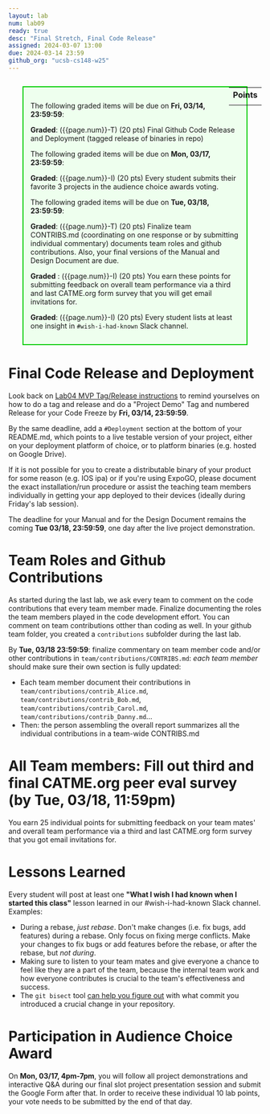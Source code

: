 ```yaml
---
layout: lab
num: lab09
ready: true
desc: "Final Stretch, Final Code Release"
assigned: 2024-03-07 13:00
due: 2024-03-14 23:59
github_org: "ucsb-cs148-w25"
---
```


<style>
div.grade { margin: 2em; padding: 1em; border: 2px solid #0c0; background-color: #efe; }   
</style>

<div style="float:right; width: auto;">

<table style="margin-top:1em;">
<tr>
   <th>Points</th>
</tr>
<tr>
   <td class="pointCount"></td>
</tr>
</table>

</div>

<div class="grade" markdown="1">

The following graded items will be due on **Fri, 03/14, 23:59:59**: 

**Graded**: ({{page.num}}-T) (20 pts) Final Github Code Release and Deployment (tagged release of binaries in repo) 

The following graded items will be due on **Mon, 03/17, 23:59:59**: 

**Graded**: ({{page.num}}-I) (20 pts) Every student submits their favorite 3 projects in the audience choice awards voting. 

The following graded items will be due on **Tue, 03/18, 23:59:59**: 

**Graded**: ({{page.num}}-T) (20 pts) Finalize team CONTRIBS.md (coordinating on one response or by submitting individual commentary) documents team roles and github contributions. Also, your final versions of the Manual and Design Document are due.

**Graded** : ({{page.num}}-I) (20 pts) You earn these points for submitting feedback on overall team performance via a third and last CATME.org form survey that you will get email invitations for.

**Graded**: ({{page.num}}-I) (20 pts) Every student lists at least one insight in `#wish-i-had-known` Slack channel.

</div>



# Final Code Release and Deployment

Look back on [Lab04 MVP Tag/Release instructions](https://ucsb-cs148.github.io/w25/lab/lab04/) to remind yourselves on how to do a tag and release and do a "Project Demo" Tag and numbered Release for your Code Freeze by **Fri, 03/14, 23:59:59**.

By the same deadline, add a `#Deployment` section at the bottom of your README.md, which points to a live testable version of your project, either on your deployment platform of choice, or to platform binaries (e.g. hosted on Google Drive). 

If it is not possible for you to create a distributable binary of your product for some reason (e.g. IOS ipa) or if you're using ExpoGO, please document the exact installation/run procedure or assist the teaching team members individually in getting your app deployed to their devices (ideally during Friday's lab session).

The deadline for your Manual and for the Design Document remains the coming **Tue 03/18, 23:59:59**, one day after the live project demonstration.

# Team Roles and Github Contributions

As started during the last lab, we ask every team to comment on the code contributions that every team member made. Finalize documenting the roles the team members played in the code development effort. You can comment on team contributions otther than coding as well. In your github team folder, you created a `contributions` subfolder during the last lab. 

By **Tue, 03/18 23:59:59**: finalize commentary on team member code and/or other contributions in `team/contributions/CONTRIBS.md`: 
*each team member* should make sure their own section is fully updated:     
  - Each team member document their contributions in `team/contributions/contrib_Alice.md`, `team/contributions/contrib_Bob.md`, `team/contributions/contrib_Carol.md`, `team/contributions/contrib_Danny.md`...
  - Then: the person assembling the overall report summarizes all the individual contributions in a team-wide CONTRIBS.md


# All Team members: Fill out third and final CATME.org peer eval survey (by **Tue, 03/18, 11:59pm**)

You earn 25 individual points for submitting feedback on your team mates' and overall team performance via a third and last CATME.org form survey that you got email invitations for. 


# Lessons Learned 

Every student will post at least one **"What I wish I had known when I started this class"** lesson learned in our #wish-i-had-known Slack channel. 
Examples: 
* During a rebase, *just rebase*.  Don't make changes (i.e. fix bugs, add features) during a rebase. Only focus on fixing merge conflicts. Make your changes to fix bugs or add features before the rebase, or after the rebase, but *not during*.
* Making sure to listen to your team mates and give everyone a chance to feel like they are a part of the team, because the internal team work and how everyone contributes is crucial to the team's effectiveness and success. 
* The `git bisect` tool [can help you figure out](https://git-scm.com/docs/git-bisect) with what commit you introduced a crucial change in your repository. 


# Participation in Audience Choice Award

On **Mon, 03/17, 4pm-7pm**, you will follow all project demonstrations and interactive Q&A during our final slot project presentation session and submit the Google Form after that.  In order to receive these individual 10 lab points, your vote needs to be submitted by the end of that day.  